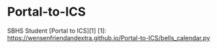 # Portal-to-ICS
SBHS Student [Portal to ICS][1]
 [1]: https://wensenfriendandextra.github.io/Portal-to-ICS/bells_calendar.py
